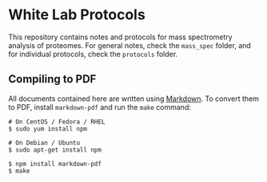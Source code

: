 # White Lab Protocols

This repository contains notes and protocols for mass spectrometry analysis of
proteomes. For general notes, check the `mass_spec` folder, and for individual
protocols, check the `protocols` folder.

## Compiling to PDF

All documents contained here are written using
[Markdown](https://daringfireball.net/projects/markdown/). To convert them to
PDF, install `markdown-pdf` and run the `make` command:

```
# On CentOS / Fedora / RHEL
$ sudo yum install npm

# On Debian / Ubuntu
$ sudo apt-get install npm

$ npm install markdown-pdf
$ make
```
